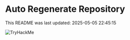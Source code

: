 # Auto Regenerate Repository

This README was last updated: 2025-05-05 22:45:15

 ![TryHackMe](https://tryhackme.com/badge/533634)